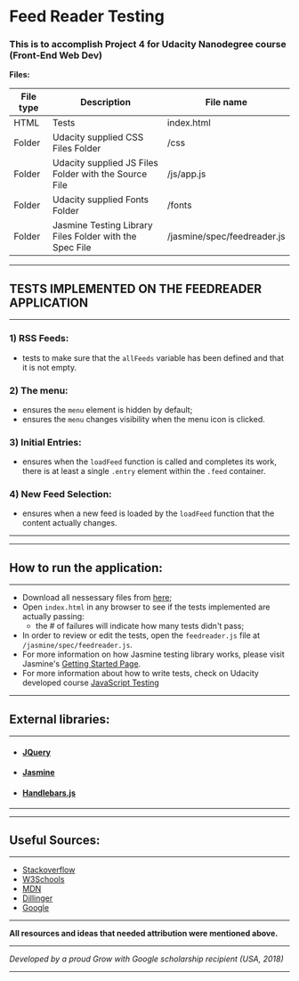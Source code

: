 # **Feed Reader Testing**

### This is to accomplish Project 4 for Udacity Nanodegree course (Front-End Web Dev)
**Files:**

| File type | Description | File name |
| ------ | ------ |------ |
| HTML | Tests | index.html|
| Folder | Udacity supplied CSS Files Folder | /css |
| Folder | Udacity supplied JS Files Folder with the Source File | /js/app.js |
| Folder | Udacity supplied Fonts Folder | /fonts |
| Folder | Jasmine Testing Library Files Folder with the Spec File | /jasmine/spec/feedreader.js |

----
## **TESTS IMPLEMENTED ON THE FEEDREADER APPLICATION**
----
### 1) RSS Feeds:
 - tests to make sure that the `allFeeds` variable has been defined and that it is not empty.
 
### 2) The menu:
 - ensures the `menu` element is hidden by default;
 - ensures the `menu` changes visibility when the menu icon is clicked.
 
### 3) Initial Entries:
 - ensures when the `loadFeed` function is called and completes its work, there is at least a single `.entry` element within the `.feed` container.
 
### 4) New Feed Selection:
 - ensures when a new feed is loaded by the `loadFeed` function that the content actually changes.
----
----
## **How to run the application:**
----
* Download all nessessary files from [here];
* Open `index.html` in any browser to see if the tests implemented are actually passing:
    * the # of failures will indicate how many tests didn't pass;
* In order to review or edit the tests, open the `feedreader.js` file at `/jasmine/spec/feedreader.js`.
* For more information on how Jasmine testing library works, please visit Jasmine's [Getting Started Page].
* For more information about how to write tests, check on Udacity developed course [JavaScript Testing]
----
## **External libraries:**
----
- #### [JQuery]

- #### [Jasmine]

- #### [Handlebars.js]
----
----
## **Useful Sources:**
----
- [Stackoverflow]
- [W3Schools]
- [MDN]
- [Dillinger]
- [Google]
----
**All resources and ideas that needed attribution were mentioned above.**

----
_Developed by a proud Grow with Google scholarship recipient (USA, 2018)_

----
[JavaScript Testing]: <https://www.udacity.com/course/javascript-testing--ud549>
[Getting Started Page]: <https://jasmine.github.io/pages/getting_started.html>
[here]: <https://github.com/sophistique-chat/project-4-feedreader-testing.git>
[Stackoverflow]: <https://stackoverflow.com/>
[W3Schools]: <www.w3schools.com>
[MDN]: <https://developer.mozilla.org/>
[Dillinger]: <https://dillinger.io/>
[Google]: <www.google.com>
[JQuery]: <http://ajax.googleapis.com/ajax/libs/jquery/2.1.1/jquery.min.js>
[Jasmine]: <https://jasmine.github.io/>
[Handlebars.js]: <http://cdn.jsdelivr.net/handlebarsjs/2.0.0/handlebars.min.js>
